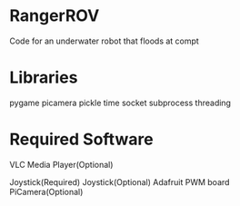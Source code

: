 # RangerROV
Code for an underwater robot that floods at compt

# Libraries
pygame 
picamera
pickle
time
socket
subprocess
threading

# Required Software
VLC Media Player(Optional)

Joystick(Required)
Joystick(Optional)
Adafruit PWM board
PiCamera(Optional)
